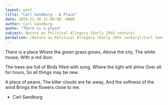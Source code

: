 ```yaml
---
layout: post
title: "Carl Sandburg - A Place"
date: 2024-12-30 12:00:00 -0000
author: Carl Sandburg
quote: "There is a place"
subject: Nature as Political Allegory (Early 20th century)
permalink: /Nature as Political Allegory (Early 20th century)/Carl Sandburg/Carl Sandburg - A Place
---
```


There is a place
Where the green grass grows,
Above the city,
The white house,
With a red door.

The trees are full of
Birds filled with song,
Where the light will shine
Over all for hours,
So all things may be new.

A place of peace,
The killer clouds are far away,
And the softness of the wind
Brings the flowers close to me.

- Carl Sandburg
